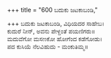 +++
title = "600 ಬದುಕು ಜಟಕಾಬಂಡಿ,"

+++
ಬದುಕು ಜಟಕಾಬಂಡಿ, ವಿಧಿಯದರ ಸಾಹೇಬ।  
ಕುದುರೆ ನೀನ್, ಅವನು ಪೇಳ್ದಂತೆ ಪಯಣಿಗರು॥  
ಮದುವೆಗೋ ಮಸಣಕೋ ಹೋಗೆಂದ ಕಡೆಗೋಡು।  
ಪದ ಕುಸಿಯೆ ನೆಲವಿಹುದು - ಮಂಕುತಿಮ್ಮ॥  
